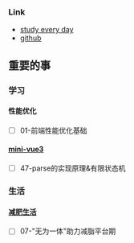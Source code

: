 ### Link
- [study every day](https://github.com/cuixiaorui/study-every-day/issues)
- [github](https://github.com/jtr354)

## 重要的事

### 学习
#### 性能优化
- [ ] 01-前端性能优化基础

#### [mini-vue3](https://github.com/JTR354/mini-vue3)
- [ ] 47-parse的实现原理&有限状态机


### 生活

#### [减肥生活](https://github.com/JTR354/lose-fat)
- [ ] 07-"无为一体"助力减脂平台期